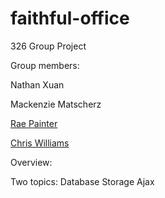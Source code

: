 # faithful-office
326 Group Project

Group members:

Nathan Xuan 

Mackenzie Matscherz

[Rae Painter](team/Rae_Painter.md)

[Chris Williams](team/Chris_Williams.md)


Overview: 



Two topics: 
Database Storage
Ajax



